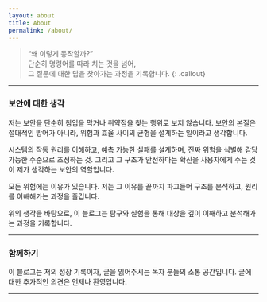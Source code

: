 ```yaml
---
layout: about
title: About
permalink: /about/
---
```


> “왜 이렇게 동작할까?”  
> 단순히 명령어를 따라 치는 것을 넘어,  
> 그 질문에 대한 답을 찾아가는 과정을 기록합니다.
{: .callout}

---

### 보안에 대한 생각

저는 보안을 단순히 침입을 막거나 취약점을 찾는 행위로 보지 않습니다.
보안의 본질은 절대적인 방어가 아니라,
위험과 효율 사이의 균형을 설계하는 일이라고 생각합니다.

시스템의 작동 원리를 이해하고, 예측 가능한 실패를 설계하며,
진짜 위험을 식별해 감당 가능한 수준으로 조정하는 것.
그리고 그 구조가 안전하다는 확신을 사용자에게 주는 것이
제가 생각하는 보안의 역할입니다.

모든 위험에는 이유가 있습니다.
저는 그 이유를 끝까지 파고들어 구조를 분석하고,
원리를 이해해가는 과정을 즐깁니다.

위의 생각을 바탕으로,
이 블로그는 탐구와 실험을 통해 대상을 깊이 이해하고 분석해가는 과정을 기록합니다.

---

### 함께하기

이 블로그는 저의 성장 기록이자, 글을 읽어주시는 독자 분들의 소통 공간입니다.
글에 대한 추가적인 의견은 언제나 환영입니다.

---